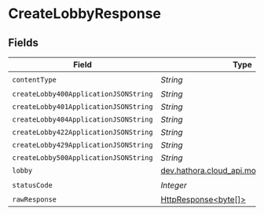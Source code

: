 # CreateLobbyResponse


## Fields

| Field                                                                                                                    | Type                                                                                                                     | Required                                                                                                                 | Description                                                                                                              |
| ------------------------------------------------------------------------------------------------------------------------ | ------------------------------------------------------------------------------------------------------------------------ | ------------------------------------------------------------------------------------------------------------------------ | ------------------------------------------------------------------------------------------------------------------------ |
| `contentType`                                                                                                            | *String*                                                                                                                 | :heavy_check_mark:                                                                                                       | N/A                                                                                                                      |
| `createLobby400ApplicationJSONString`                                                                                    | *String*                                                                                                                 | :heavy_minus_sign:                                                                                                       | N/A                                                                                                                      |
| `createLobby401ApplicationJSONString`                                                                                    | *String*                                                                                                                 | :heavy_minus_sign:                                                                                                       | N/A                                                                                                                      |
| `createLobby404ApplicationJSONString`                                                                                    | *String*                                                                                                                 | :heavy_minus_sign:                                                                                                       | N/A                                                                                                                      |
| `createLobby422ApplicationJSONString`                                                                                    | *String*                                                                                                                 | :heavy_minus_sign:                                                                                                       | N/A                                                                                                                      |
| `createLobby429ApplicationJSONString`                                                                                    | *String*                                                                                                                 | :heavy_minus_sign:                                                                                                       | N/A                                                                                                                      |
| `createLobby500ApplicationJSONString`                                                                                    | *String*                                                                                                                 | :heavy_minus_sign:                                                                                                       | N/A                                                                                                                      |
| `lobby`                                                                                                                  | [dev.hathora.cloud_api.models.shared.Lobby](../../models/shared/Lobby.md)                                                | :heavy_minus_sign:                                                                                                       | N/A                                                                                                                      |
| `statusCode`                                                                                                             | *Integer*                                                                                                                | :heavy_check_mark:                                                                                                       | N/A                                                                                                                      |
| `rawResponse`                                                                                                            | [HttpResponse<byte[]>](https://docs.oracle.com/en/java/javase/11/docs/api/java.net.http/java/net/http/HttpResponse.html) | :heavy_minus_sign:                                                                                                       | N/A                                                                                                                      |